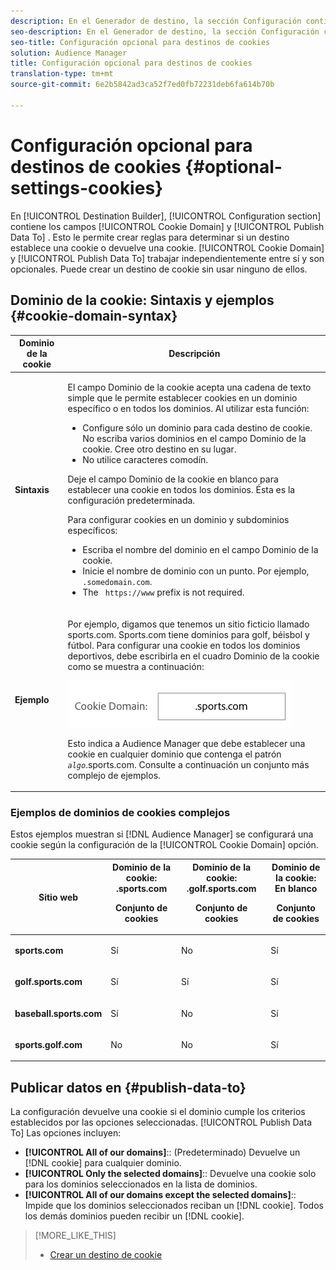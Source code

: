 ```yaml
---
description: En el Generador de destino, la sección Configuración contiene los campos Dominio de cookie y Publicar datos en. Esto le permite crear reglas para determinar si un destino establece una cookie o devuelve una cookie. Dominio de la cookie y Publicar datos Para trabajar de forma independiente y son opcionales. Puede crear un destino de cookie sin usar ninguno de ellos.
seo-description: En el Generador de destino, la sección Configuración contiene los campos Dominio de cookie y Publicar datos en. Esto le permite crear reglas para determinar si un destino establece una cookie o devuelve una cookie. Dominio de la cookie y Publicar datos Para trabajar de forma independiente y son opcionales. Puede crear un destino de cookie sin usar ninguno de ellos.
seo-title: Configuración opcional para destinos de cookies
solution: Audience Manager
title: Configuración opcional para destinos de cookies
translation-type: tm+mt
source-git-commit: 6e2b5842ad3ca52f7ed0fb72231deb6fa614b70b

---
```



# Configuración opcional para destinos de cookies {#optional-settings-cookies}

En [!UICONTROL Destination Builder], [!UICONTROL Configuration section] contiene los campos [!UICONTROL Cookie Domain] y [!UICONTROL Publish Data To] . Esto le permite crear reglas para determinar si un destino establece una cookie o devuelve una cookie. [!UICONTROL Cookie Domain] y [!UICONTROL Publish Data To] trabajar independientemente entre sí y son opcionales. Puede crear un destino de cookie sin usar ninguno de ellos.

## Dominio de la cookie: Sintaxis y ejemplos {#cookie-domain-syntax}

<!-- cookie-destination-options.xml -->

<table id="table_4F4F7562AFEE49F8917AAE5712B5CCE4"> 
 <thead> 
  <tr> 
   <th colname="col1" class="entry"> Dominio de la cookie </th> 
   <th colname="col2" class="entry"> Descripción </th> 
  </tr>
 </thead>
 <tbody> 
  <tr> 
   <td colname="col1"> <p><b>Sintaxis</b> </p> </td> 
   <td colname="col2"> <p>El campo Dominio <span class="wintitle"></span> de la cookie acepta una cadena de texto simple que le permite establecer cookies en un dominio específico o en todos los dominios. Al utilizar esta función: </p> <p> 
     <ul id="ul_473CB59F2C0C4B358201BE5C8B27D73D"> 
      <li id="li_4E7F4691C1B54415963F7D5AA1558C9A">Configure sólo un dominio para cada destino de cookie. No escriba varios dominios en el campo Dominio <span class="wintitle"> de la</span> cookie. Cree otro <span class="wintitle"> destino</span> en su lugar. </li> 
      <li id="li_AEBF5C5F3C264C5EA4A2A6063C3F377D">No utilice caracteres comodín. </li> 
     </ul> </p> <p> Deje el campo Dominio <span class="wintitle"></span> de la cookie en blanco para establecer una cookie en todos los dominios. Ésta es la configuración predeterminada. </p> <p>Para configurar cookies en un dominio y subdominios específicos: </p> <p> 
     <ul id="ul_F25BC0D8C40641A2A5CA338E5C258435"> 
      <li id="li_E236D8DEE4F24F9BBA36074F7049C12C">Escriba el nombre del dominio en el campo Dominio <span class="wintitle"> de la</span> cookie. </li> 
      <li id="li_0471C198EE344DE5963A3C2F70B9E78B">Inicie el nombre de dominio con un punto. Por ejemplo, <code> .somedomain.com</code>. </li> 
      <li id="li_73D06F2BEF45487280C2245E1F6B8ED0">The <code> https://www</code> prefix is not required. </li> 
     </ul> </p> </td> 
  </tr> 
  <tr> 
   <td colname="col1"> <p><b>Ejemplo</b> </p> </td> 
   <td colname="col2"> <p>Por ejemplo, digamos que tenemos un sitio ficticio llamado sports.com. Sports.com tiene dominios para golf, béisbol y fútbol. Para configurar una cookie en todos los dominios deportivos, debe escribirla en el cuadro Dominio <span class="wintitle"></span> de la cookie como se muestra a continuación: </p> <p> <img src="assets/sports-domain.png" id="image_8883477BB3B543648C97A441AD34C6DE" /> </p> <p>Esto indica <span class="keyword"> a Audience Manager</span> que debe establecer una cookie en cualquier dominio que contenga el patrón <code><i>algo</i></code>.sports.com. Consulte a continuación un conjunto más complejo de ejemplos. </p> </td> 
  </tr> 
 </tbody> 
</table>

### Ejemplos de dominios de cookies complejos

Estos ejemplos muestran si [!DNL Audience Manager] se configurará una cookie según la configuración de la [!UICONTROL Cookie Domain] opción.

<table id="table_3A7B9479CDA6493FA8104D8D9841E914"> 
 <thead> 
  <tr> 
   <th colname="col1" class="entry"> Sitio web </th> 
   <th colname="col2" class="entry">Dominio de la cookie: .sports.com <p>Conjunto de cookies </p> </th> 
   <th colname="col3" class="entry">Dominio de la cookie: .golf.sports.com <p>Conjunto de cookies </p> </th> 
   <th colname="col4" class="entry">Dominio de la cookie: En blanco <p>Conjunto de cookies </p> </th> 
  </tr> 
 </thead>
 <tbody> 
  <tr> 
   <td colname="col1"> <p> <b>sports.com</b> </p> </td> 
   <td colname="col2"> Sí </td> 
   <td colname="col3"> No </td> 
   <td colname="col4"> Sí </td> 
  </tr> 
  <tr> 
   <td colname="col1"> <p> <b>golf.sports.com</b> </p> </td> 
   <td colname="col2"> Sí </td> 
   <td colname="col3"> Sí </td> 
   <td colname="col4"> Sí </td> 
  </tr> 
  <tr> 
   <td colname="col1"> <p> <b>baseball.sports.com</b> </p> </td> 
   <td colname="col2"> Sí </td> 
   <td colname="col3"> No </td> 
   <td colname="col4"> Sí </td> 
  </tr> 
  <tr> 
   <td colname="col1"> <p> <b>sports.golf.com</b> </p> </td> 
   <td colname="col2"> No </td> 
   <td colname="col3"> No </td> 
   <td colname="col4"> Sí </td> 
  </tr> 
 </tbody> 
</table>

## Publicar datos en {#publish-data-to}

La configuración devuelve una cookie si el dominio cumple los criterios establecidos por las opciones seleccionadas. [!UICONTROL Publish Data To] Las opciones incluyen:

* **[!UICONTROL All of our domains]**:: (Predeterminado) Devuelve un [!DNL cookie] para cualquier dominio.
* **[!UICONTROL Only the selected domains]**:: Devuelve una cookie solo para los dominios seleccionados en la lista de dominios.
* **[!UICONTROL All of our domains except the selected domains]**:: Impide que los dominios seleccionados reciban un [!DNL cookie]. Todos los demás dominios pueden recibir un [!DNL cookie].

>[!MORE_LIKE_THIS]
>
>* [Crear un destino de cookie](../../features/destinations/create-cookie-destination.md)